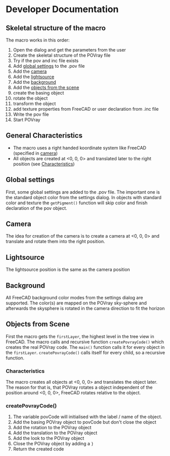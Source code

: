# Developer Documentation
## Skeletal structure of the macro
The macro works in this order:
1. Open the dialog and get the parameters from the user
1. Create the skeletal structure of the POVray file
1. Try if the pov and inc file exists
1. Add [global settings](#globalsettings) to the .pov file
1. Add the [camera](#camera)
1. Add the [lightsource](#lightsource)
1. Add the [background](#background)
1. Add the [objects from the scene](#objectsFromScene)
  1. create the basing object
  1. rotate the object
  1. transform the object
  1. add texture properties from FreeCAD or user declaration from .inc file
1. Write the pov file
1. Start POVray

## General Characteristics
* The macro uses a right handed koordinate system like FreeCAD (specified in [camera](#camera))
* All objects are created at <0, 0, 0> and translated later to the right position (see [Characteristics](#characteristics))

<a name="globalsettings"></a>
## Global settings
First, some global settings are added to the .pov file.
The important one is the standard object color from the settings dialog.
In objects with standard color and texture the `getPigment()` function will skip color and finish declaration of the pov object.

<a name="camera"></a>
## Camera
The idea for creation of the camera is to create a camera at <0, 0, 0> and translate and rotate them into the right position.

<a name="lightsource"></a>
## Lightsource
The lightsource position is the same as the camera position

<a name="background"></a>
## Background
All FreeCAD background color modes from the settings dialog are supported.
The color(s) are mapped on the POVray sky-sphere and afterwards the skysphere is rotated in the camera direction to fit the horizon

<a name="objectsFromScene"></a>
## Objects from Scene
First the macro gets the `firstLayer`, the highest level in the tree view in FreeCAD. The macro calls and recursive function `createPovrayCode()` which creates the real POVray code. The `main()` function calls it for every object in the `firstLayer`. `createPovrayCode()` calls itself for every child, so a recursive function.

<a name="characteristics"></a>
### Characteristics
The macro creates all objects at <0, 0, 0> and translates the object later. The reason for that is, that POVray rotates a object independent of the position around <0, 0, 0>, FreeCAD rotates relative to the object.

### createPovrayCode()
1. The variable povCode will initialised with the label / name of the object.
1. Add the basing POVray object to povCode but don't close the object
1. Add the rotation to the POVray object
1. Add the translation to the POVray object
1. Add the look to the POVray object
1. Close the POVray object by adding a `}`
1. Return the created code
